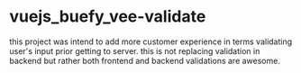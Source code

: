 # vuejs_buefy_vee-validate
this project was intend to add more customer experience in terms validating user's input prior getting to server. this is not replacing validation in backend but rather both frontend and backend validations are awesome. 
